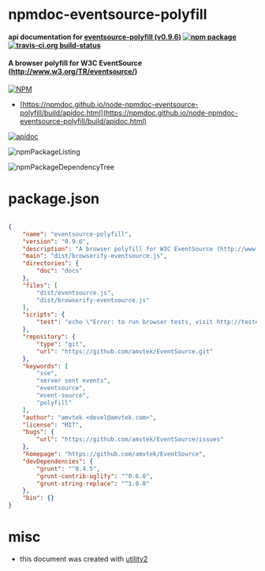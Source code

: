 # npmdoc-eventsource-polyfill

#### api documentation for  [eventsource-polyfill (v0.9.6)](https://github.com/amvtek/EventSource)  [![npm package](https://img.shields.io/npm/v/npmdoc-eventsource-polyfill.svg?style=flat-square)](https://www.npmjs.org/package/npmdoc-eventsource-polyfill) [![travis-ci.org build-status](https://api.travis-ci.org/npmdoc/node-npmdoc-eventsource-polyfill.svg)](https://travis-ci.org/npmdoc/node-npmdoc-eventsource-polyfill)

#### A browser polyfill for W3C EventSource (http://www.w3.org/TR/eventsource/)

[![NPM](https://nodei.co/npm/eventsource-polyfill.png?downloads=true&downloadRank=true&stars=true)](https://www.npmjs.com/package/eventsource-polyfill)

- [https://npmdoc.github.io/node-npmdoc-eventsource-polyfill/build/apidoc.html](https://npmdoc.github.io/node-npmdoc-eventsource-polyfill/build/apidoc.html)

[![apidoc](https://npmdoc.github.io/node-npmdoc-eventsource-polyfill/build/screenCapture.buildCi.browser.%252Ftmp%252Fbuild%252Fapidoc.html.png)](https://npmdoc.github.io/node-npmdoc-eventsource-polyfill/build/apidoc.html)

![npmPackageListing](https://npmdoc.github.io/node-npmdoc-eventsource-polyfill/build/screenCapture.npmPackageListing.svg)

![npmPackageDependencyTree](https://npmdoc.github.io/node-npmdoc-eventsource-polyfill/build/screenCapture.npmPackageDependencyTree.svg)



# package.json

```json

{
    "name": "eventsource-polyfill",
    "version": "0.9.6",
    "description": "A browser polyfill for W3C EventSource (http://www.w3.org/TR/eventsource/)",
    "main": "dist/browserify-eventsource.js",
    "directories": {
        "doc": "docs"
    },
    "files": [
        "dist/eventsource.js",
        "dist/browserify-eventsource.js"
    ],
    "scripts": {
        "test": "echo \"Error: to run browser tests, visit http://testevs.amvtek.com/\" && exit 1"
    },
    "repository": {
        "type": "git",
        "url": "https://github.com/amvtek/EventSource.git"
    },
    "keywords": [
        "sse",
        "server sent events",
        "eventsource",
        "event-source",
        "polyfill"
    ],
    "author": "amvtek <devel@amvtek.com>",
    "license": "MIT",
    "bugs": {
        "url": "https://github.com/amvtek/EventSource/issues"
    },
    "homepage": "https://github.com/amvtek/EventSource",
    "devDependencies": {
        "grunt": "^0.4.5",
        "grunt-contrib-uglify": "^0.6.0",
        "grunt-string-replace": "^1.0.0"
    },
    "bin": {}
}
```



# misc
- this document was created with [utility2](https://github.com/kaizhu256/node-utility2)
